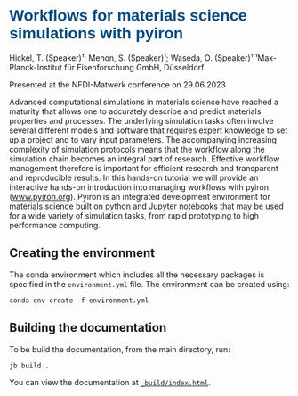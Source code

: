 # <font style="color:#004A7C" face="Helvetica" > Workflows for materials science simulations with pyiron </font>

Hickel, T. (Speaker)¹; Menon, S. (Speaker)¹; Waseda, O. (Speaker)¹
¹Max-Planck-Institut für Eisenforschung GmbH, Düsseldorf

Presented at the NFDI-Matwerk conference on 29.06.2023


Advanced computational simulations in materials science have reached a maturity that allows one to accurately describe and predict materials properties and processes. The underlying simulation tasks often involve several different models and software that requires expert knowledge to set up a project and to vary input parameters. The accompanying increasing complexity of simulation protocols means that the workflow along the simulation chain becomes an integral part of research. Effective workflow management therefore is important for efficient research and transparent and reproducible results. In this hands-on tutorial we will provide an interactive hands-on introduction into managing workflows with pyiron (www.pyiron.org). Pyiron is an integrated development environment for materials science built on python and Jupyter notebooks that may be used for a wide variety of simulation tasks, from rapid prototyping to high performance computing.


## Creating the environment

The conda environment which includes all the necessary packages is specified in the `environment.yml` file. The environment can be created using:

```
conda env create -f environment.yml  
```

## Building the documentation

To be build the documentation, from the main directory, run:

```
jb build .
```

You can view the documentation at [`_build/index.html`](_build/index.html).
